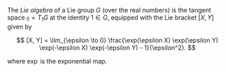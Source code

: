 The *Lie algebra* of a Lie group $G$ (over the real numbers) is the tangent space $\mathfrak{g} = T_1 G$ at the identity $1 \in G$, equipped with the Lie bracket $[X, Y]$ given by

$$
[X, Y] = \lim_{\epsilon \to 0} \frac{\exp(\epsilon X) \exp(\epsilon Y) \exp(-\epsilon X) \exp(-\epsilon Y) - 1}{\epsilon^2}.
$$

where $\exp$ is the exponential map.
